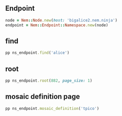 ## Endpoint

```ruby
node = Nem::Node.new(host: 'bigalice2.nem.ninja')
endpoint = Nem::Endpoint::Namespace.new(node)
```

## find

```ruby
pp ns_endpoint.find('alice')
```


## root

```ruby
pp ns_endpoint.root(882, page_size: 1)
```

## mosaic definition page

```ruby
pp ns_endpoint.mosaic_definition('tpico')
```

